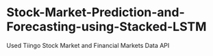 # Stock-Market-Prediction-and-Forecasting-using-Stacked-LSTM
Used Tiingo Stock Market and Financial Markets Data API
